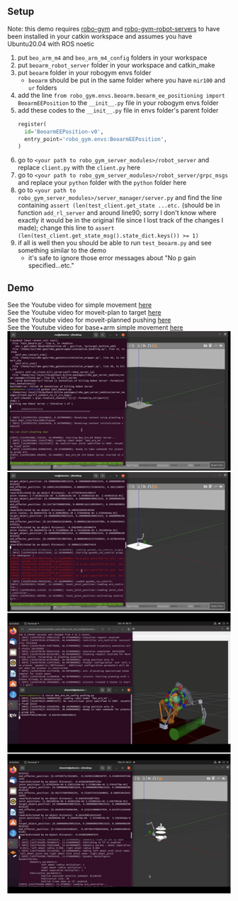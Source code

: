 ## Setup
Note: this demo requires [robo-gym](https://github.com/jr-robotics/robo-gym) and [robo-gym-robot-servers](https://github.com/jr-robotics/robo-gym-robot-servers) to have been installed in your catkin workspace and assumes you have Ubuntu20.04 with ROS noetic
1. put `beo_arm_m4` and `beo_arm_m4_config` folders in your workspace
2. put `beoarm_robot_server` folder in your workspace and catkin_make
3. put `beoarm` folder in your robogym envs folder
    - `beoarm` should be put in the same folder where you have `mir100` and `ur` folders
4. add the line `from robo_gym.envs.beoarm.beoarm_ee_positioning import BeoarmEEPosition` to the `__init__.py` file in your robogym envs folder
5. add these codes to the `__init__.py` file in envs folder's parent folder
    ```python
    register(
      id='BeoarmEEPosition-v0',
      entry_point='robo_gym.envs:BeoarmEEPosition',
    )
6. go to `<your path to robo_gym_server_modules>/robot_server` and replace `client.py` with the `client.py` here
7. go to `<your path to robo_gym_server_modules>/robot_server/grpc_msgs` and replace your `python` folder with the `python` folder here
8. go to `<your path to robo_gym_server_modules>/server_manager/server.py` and find the line containing `assert (len(test_client.get_state ...etc.` (should be in function `add_rl_server` and around line90; sorry I don't know where exactly it would be in the original file since I lost track of the changes I made); change this line to `assert (len(test_client.get_state_msg().state_dict.keys()) >= 1)`
9. if all is well then you should be able to run `test_beoarm.py` and see something similar to the demo
    - it's safe to ignore those error messages about "No p gain specified...etc."

## Demo
See the Youtube video for simple movement [here](https://youtu.be/i43T7e8Q5W8) \
See the Youtube video for moveit-plan to target [here](https://youtu.be/4MC3ope6zgY) \
See the Youtube video for moveit-planned pushing [here](https://youtu.be/mxOzYhJ-CQE) \
See the Youtube video for base+arm simple movement [here](https://youtu.be/XggdD2EGWQY) \
![start](screenshots/start.jpg)
![end](screenshots/end.jpg)
![push](screenshots/push.jpg)
![mobile](screenshots/mobile.jpg)
